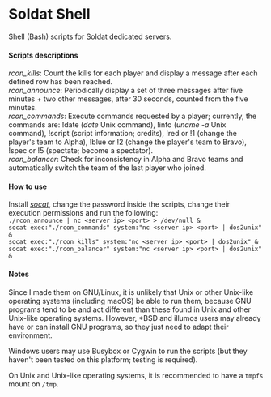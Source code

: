# Soldat Shell
Shell (Bash) scripts for Soldat dedicated servers.

#### Scripts descriptions
*rcon_kills*: Count the kills for each player and display a message after each defined row has been reached.\
*rcon_announce*: Periodically display a set of three messages after five minutes + two other messages, after 30 seconds, counted from the five minutes.\
*rcon_commands*: Execute commands requested by a player; currently, the commands are: !date (*date* Unix command), !info (*uname -a* Unix command), !script (script information; credits), !red or !1 (change the player's team to Alpha), !blue or !2 (change the player's team to Bravo), !spec or !5 (spectate; become a spectator).\
*rcon_balancer*: Check for inconsistency in Alpha and Bravo teams and automatically switch the team of the last player who joined.

#### How to use
Install [*socat*](http://www.dest-unreach.org/socat), change the password inside the scripts, change their execution permissions and run the following:\
`./rcon_announce | nc <server ip> <port> > /dev/null &`\
`socat exec:"./rcon_commands" system:"nc <server ip> <port> | dos2unix" &`\
`socat exec:"./rcon_kills" system:"nc <server ip> <port> | dos2unix" &`\
`socat exec:"./rcon_balancer" system:"nc <server ip> <port> | dos2unix" &`

#### Notes
Since I made them on GNU/Linux, it is unlikely that Unix or other Unix-like operating systems (including macOS) be able to run them, because GNU programs tend to be and act different than these found in Unix and other Unix-like operating systems. However, *BSD and illumos users may already have or can install GNU programs, so they just need to adapt their environment.

Windows users may use Busybox or Cygwin to run the scripts (but they haven't been tested on this platform; testing is required).

On Unix and Unix-like operating systems, it is recommended to have a `tmpfs` mount on `/tmp`.
